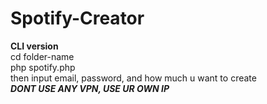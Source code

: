 # Spotify-Creator
**CLI version**<br/>
cd folder-name<br/>
php spotify.php<br/>
then input email, password, and how much u want to create<br/>
***DONT USE ANY VPN, USE UR OWN IP***<br/>
